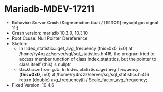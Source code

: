 # Mariadb-MDEV-17211
- Behavior: Server Crash (Segmentation fault / [ERROR] mysqld got signal 11;)
- Crash version: mariadb 10.3.9, 10.3.10
- Root Cause: Null Pointer Dereference
- Sketch:
    * In Index_statistics::get_avg_frequency (this=0x0, i=0) at /home/ry4nzzz/server/sql/sql_statistics.h:416, the program tried to access member function of class Index_statistics, but the pointer to class itself (this) is nullptr
    * Backtrace from gdb: In Index_statistics::get_avg_frequency (**this=0x0**, i=0) at /home/ry4nzzz/server/sql/sql_statistics.h:416 return (double) avg_frequency[i] / Scale_factor_avg_frequency;
- Fixed Version: 10.4.6